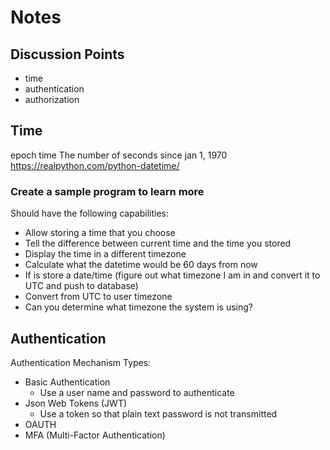 # Notes

## Discussion Points

* time
* authentication
* authorization

## Time

epoch time
The number of seconds since jan 1, 1970
https://realpython.com/python-datetime/

### Create a sample program to learn more

Should have the following capabilities:
* Allow storing a time that you choose
* Tell the difference between current time and the time you stored
* Display the time in a different timezone
* Calculate what the datetime would be 60 days from now
* If is store a date/time (figure out what timezone I am in and convert it to UTC and push to database)
* Convert from UTC to user timezone
* Can you determine what timezone the system is using?

## Authentication

Authentication Mechanism Types:
* Basic Authentication
    - Use a user name and password to authenticate
* Json Web Tokens (JWT)
    - Use a token so that plain text password is not transmitted
* OAUTH
* MFA (Multi-Factor Authentication)
